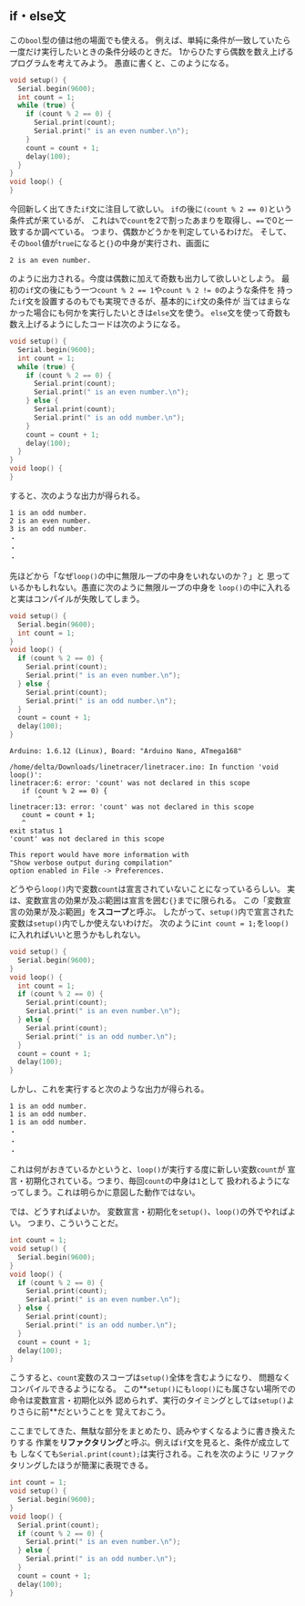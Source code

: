 ## if・else文

この`bool`型の値は他の場面でも使える。
例えば、単純に条件が一致していたら一度だけ実行したいときの条件分岐のときだ。
1からひたすら偶数を数え上げるプログラムを考えてみよう。
愚直に書くと、このようになる。

```cpp
void setup() {
  Serial.begin(9600);
  int count = 1;
  while (true) {
    if (count % 2 == 0) {
      Serial.print(count);
      Serial.print(" is an even number.\n");
    }
    count = count + 1;
    delay(100);
  }
}
void loop() {
}
```

今回新しく出てきた`if`文に注目して欲しい。
`if`の後に`(count % 2 == 0)`という条件式が来ているが、
これは`%`で`count`を2で割ったあまりを取得し、`==`で0と一致するか調べている。
つまり、偶数かどうかを判定しているわけだ。
そして、その`bool`値が`true`になると`{}`の中身が実行され、画面に

```
2 is an even number.
```

のように出力される。今度は偶数に加えて奇数も出力して欲しいとしよう。
最初の`if`文の後にもう一つ`count % 2 == 1`や`count % 2 != 0`のような条件を
持った`if`文を設置するのもでも実現できるが、基本的に`if`文の条件が
当てはまらなかった場合にも何かを実行したいときは`else`文を使う。
`else`文を使って奇数も数え上げるようにしたコードは次のようになる。

```cpp
void setup() {
  Serial.begin(9600);
  int count = 1;
  while (true) {
    if (count % 2 == 0) {
      Serial.print(count);
      Serial.print(" is an even number.\n");
    } else {
      Serial.print(count);
      Serial.print(" is an odd number.\n");
    }
    count = count + 1;
    delay(100);
  }
}
void loop() {
}
```

すると、次のような出力が得られる。

```
1 is an odd number.
2 is an even number.
3 is an odd number.
・
・
・
```

先ほどから「なぜ`loop()`の中に無限ループの中身をいれないのか？」と
思っているかもしれない。愚直に次のように無限ループの中身を
`loop()`の中に入れると実はコンパイルが失敗してしまう。

```cpp
void setup() {
  Serial.begin(9600);
  int count = 1;
}
void loop() {
  if (count % 2 == 0) {
    Serial.print(count);
    Serial.print(" is an even number.\n");
  } else {
    Serial.print(count);
    Serial.print(" is an odd number.\n");
  }
  count = count + 1;
  delay(100);
}
```

```
Arduino: 1.6.12 (Linux), Board: "Arduino Nano, ATmega168"

/home/delta/Downloads/linetracer/linetracer.ino: In function 'void loop()':
linetracer:6: error: 'count' was not declared in this scope
   if (count % 2 == 0) {
       ^
linetracer:13: error: 'count' was not declared in this scope
   count = count + 1;
   ^
exit status 1
'count' was not declared in this scope

This report would have more information with
"Show verbose output during compilation"
option enabled in File -> Preferences.
```

どうやら`loop()`内で変数`count`は宣言されていないことになっているらしい。
実は、変数宣言の効果が及ぶ範囲は宣言を囲む`{}`までに限られる。
この「変数宣言の効果が及ぶ範囲」を**スコープ**と呼ぶ。
したがって、`setup()`内で宣言された変数は`setup()`内でしか使えないわけだ。
次のように`int count = 1;`を`loop()`に入れればいいと思うかもしれない。

```cpp
void setup() {
  Serial.begin(9600);
}
void loop() {
  int count = 1;
  if (count % 2 == 0) {
    Serial.print(count);
    Serial.print(" is an even number.\n");
  } else {
    Serial.print(count);
    Serial.print(" is an odd number.\n");
  }
  count = count + 1;
  delay(100);
}
```

しかし、これを実行すると次のような出力が得られる。

```
1 is an odd number.
1 is an odd number.
1 is an odd number.
・
・
・
```

これは何がおきているかというと、`loop()`が実行する度に新しい変数`count`が
宣言・初期化されている。つまり、毎回`count`の中身は`1`として
扱われるようになってしまう。これは明らかに意図した動作ではない。

では、どうすればよいか。
変数宣言・初期化を`setup()`、`loop()`の外でやればよい。
つまり、こういうことだ。

```cpp
int count = 1;
void setup() {
  Serial.begin(9600);
}
void loop() {
  if (count % 2 == 0) {
    Serial.print(count);
    Serial.print(" is an even number.\n");
  } else {
    Serial.print(count);
    Serial.print(" is an odd number.\n");
  }
  count = count + 1;
  delay(100);
}
```

こうすると、`count`変数のスコープは`setup()`全体を含むようになり、
問題なくコンパイルできるようになる。
この**`setup()`にも`loop()`にも属さない場所での命令は変数宣言・初期化以外
認められず、実行のタイミングとしては`setup()`よりさらに前**だということを
覚えておこう。

ここまでしてきた、無駄な部分をまとめたり、読みやすくなるように書き換えたりする
作業を**リファクタリング**と呼ぶ。例えば`if`文を見ると、条件が成立しても
しなくても`Serial.print(count);`は実行される。これを次のように
リファクタリングしたほうが簡潔に表現できる。

```cpp
int count = 1;
void setup() {
  Serial.begin(9600);
}
void loop() {
  Serial.print(count);
  if (count % 2 == 0) {
    Serial.print(" is an even number.\n");
  } else {
    Serial.print(" is an odd number.\n");
  }
  count = count + 1;
  delay(100);
}
```

